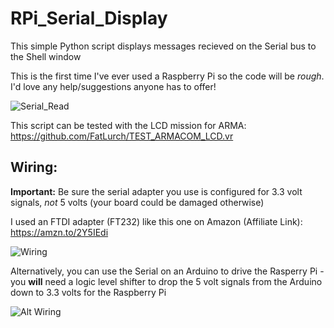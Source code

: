 # RPi_Serial_Display
 
This simple Python script displays messages recieved on the Serial bus to the Shell window

This is the first time I've ever used a Raspberry Pi so the code will be *rough*. I'd love any help/suggestions anyone has to offer!

![Serial_Read](http://tsog-milsim.com/images/ARMACOM_RaspberryPi_sm.png)

This script can be tested with the LCD mission for ARMA: https://github.com/FatLurch/TEST_ARMACOM_LCD.vr

 ## Wiring:
 **Important:** Be sure the serial adapter you use is configured for 3.3 volt signals, *not* 5 volts (your board could be damaged otherwise)
 
 I used an FTDI adapter (FT232) like this one on Amazon (Affiliate Link): https://amzn.to/2Y5IEdi

![Wiring](http://tsog-milsim.com/images/ARMACOM_RaspberryPi_Wiring.png)

Alternatively, you can use the Serial on an Arduino to drive the Rasperry Pi - you **will** need a logic level shifter to drop the 5 volt signals from the Arduino down to 3.3 volts for the Raspberry Pi

![Alt Wiring](http://tsog-milsim.com/images/Pi_from_Arduino.png)
